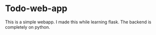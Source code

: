# Todo-web-app
This is a simple webapp. I made this while learning flask. The backend is completely on python. 
